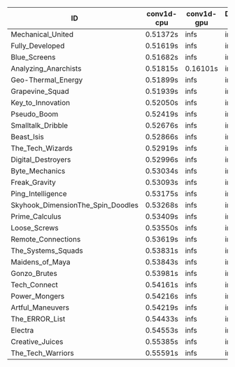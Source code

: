 |ID|conv1d-cpu|conv1d-gpu|DWSPConv2D-gpu|gemm-gpu|avg|
|-|-|-|-|-|-|
|Mechanical_United|0.51372s|infs|infs|4.91600s|infs|
|Fully_Developed|0.51619s|infs|infs|4.97081s|infs|
|Blue_Screens|0.51682s|infs|infs|4.94409s|infs|
|Analyzing_Anarchists|0.51815s|0.16101s|infs|5.00733s|infs|
|Geo-Thermal_Energy|0.51899s|infs|infs|4.96977s|infs|
|Grapevine_Squad|0.51939s|infs|infs|4.94258s|infs|
|Key_to_Innovation|0.52050s|infs|infs|4.92518s|infs|
|Pseudo_Boom|0.52419s|infs|infs|4.96030s|infs|
|Smalltalk_Dribble|0.52676s|infs|infs|4.96515s|infs|
|Beast_Isis|0.52866s|infs|infs|4.96731s|infs|
|The_Tech_Wizards|0.52919s|infs|infs|5.00792s|infs|
|Digital_Destroyers|0.52996s|infs|infs|4.91333s|infs|
|Byte_Mechanics|0.53034s|infs|infs|4.92476s|infs|
|Freak_Gravity|0.53093s|infs|infs|4.95787s|infs|
|Ping_Intelligence|0.53175s|infs|infs|4.95847s|infs|
|Skyhook_DimensionThe_Spin_Doodles|0.53268s|infs|infs|4.98569s|infs|
|Prime_Calculus|0.53409s|infs|infs|4.95490s|infs|
|Loose_Screws|0.53550s|infs|infs|4.93747s|infs|
|Remote_Connections|0.53619s|infs|infs|4.99251s|infs|
|The_Systems_Squads|0.53831s|infs|infs|4.98505s|infs|
|Maidens_of_Maya|0.53843s|infs|infs|4.94716s|infs|
|Gonzo_Brutes|0.53981s|infs|infs|4.97874s|infs|
|Tech_Connect|0.54161s|infs|infs|4.96546s|infs|
|Power_Mongers|0.54216s|infs|infs|4.95713s|infs|
|Artful_Maneuvers|0.54219s|infs|infs|4.89144s|infs|
|The_ERROR_List|0.54433s|infs|infs|4.90403s|infs|
|Electra|0.54553s|infs|infs|4.96044s|infs|
|Creative_Juices|0.55385s|infs|infs|5.00239s|infs|
|The_Tech_Warriors|0.55591s|infs|infs|4.96753s|infs|
